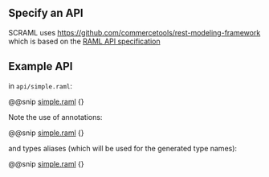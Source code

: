 ## Specify an API

SCRAML uses https://github.com/commercetools/rest-modeling-framework which is based on the [RAML API specification](https://raml.org/)

## Example API 

in `api/simple.raml`:

@@snip [simple.raml](../../../src/sbt-test/sbt-scraml/simple/api/simple.raml) {}

Note the use of annotations:

@@snip [simple.raml](../../../src/sbt-test/sbt-scraml/simple/api/annotations.raml) {}

and types aliases (which will be used for the generated type names):

@@snip [simple.raml](../../../src/sbt-test/sbt-scraml/simple/api/types.raml) {}
